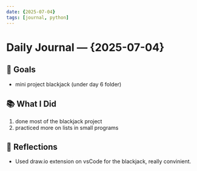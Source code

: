 ```yaml
---
date: {2025-07-04}        
tags: [journal, python]
---
```


# Daily Journal — {2025-07-04}

## 🎯 Goals

- mini project blackjack (under day 6 folder)

## 📚 What I Did

1. done most of the blackjack project
2. practiced more on lists in small programs

## 🤔 Reflections

- Used draw.io extension on vsCode for the blackjack, really convinient.
